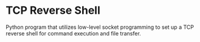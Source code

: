 # TCP Reverse Shell
Python program that utilizes low-level socket programming to set up a TCP reverse shell for command execution and file transfer. 




